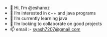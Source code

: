 - 👋 Hi, I’m @eshanxz
- 👀 I’m interested in c++ and java programs
- 🌱 I’m currently learning java
- 💞️ I’m looking to collaborate on good projects
- 📫 email :- syash7207@gmail.com

<!---
eshanxz/eshanxz is a ✨ special ✨ repository because its `README.md` (this file) appears on your GitHub profile.
You can click the Preview link to take a look at your changes.
--->
